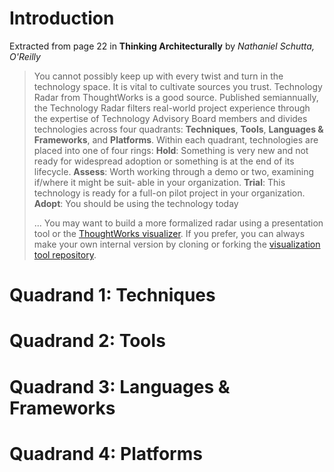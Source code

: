 # Introduction
Extracted from page 22 in **Thinking Architecturally** by *Nathaniel Schutta, O'Reilly*
> You cannot possibly keep up with every twist and turn in the technology space. It 
> is vital to cultivate sources you trust. Technology Radar from ThoughtWorks is a
> good source. Published semiannually, the Technology Radar filters real-world
> project experience through the expertise of Technology Advisory Board members
> and divides technologies across four quadrants: **Techniques**, **Tools**, **Languages
> & Frameworks**, and **Platforms**. Within each quadrant, technologies are
> placed into one of four rings:
> **Hold**: Something is very new and not ready for widespread adoption or something
> is at the end of its lifecycle.
> **Assess**: Worth working through a demo or two, examining if/where it might be suit‐
> able in your organization.
> **Trial**: This technology is ready for a full-on pilot project in your organization.
> **Adopt**: You should be using the technology today
>
> ...
> You may want to build a more formalized radar using a presentation tool or the
> [ThoughtWorks visualizer](https://www.thoughtworks.com/radar/how-to-byor). If you prefer, you can always make your own internal
version by cloning or forking the [visualization tool repository](https://github.com/thoughtworks/build-your-own-radar).


# Quadrand 1: Techniques

# Quadrand 2: Tools

# Quadrand 3: Languages & Frameworks

# Quadrand 4: Platforms

